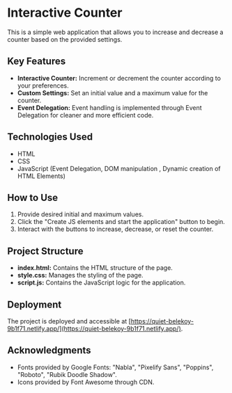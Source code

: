 # Interactive Counter

This is a simple web application that allows you to increase and decrease a counter based on the provided settings.

## Key Features
- **Interactive Counter:** Increment or decrement the counter according to your preferences.
- **Custom Settings:** Set an initial value and a maximum value for the counter.
- **Event Delegation:** Event handling is implemented through Event Delegation for cleaner and more efficient code.

## Technologies Used
- HTML
- CSS 
- JavaScript (Event Delegation, DOM manipulation , Dynamic creation of HTML Elements)

## How to Use
1. Provide desired initial and maximum values.
2. Click the "Create JS elements and start the application" button to begin.
3. Interact with the buttons to increase, decrease, or reset the counter.

## Project Structure
- **index.html:** Contains the HTML structure of the page.
- **style.css:** Manages the styling of the page.
- **script.js:** Contains the JavaScript logic for the application.

## Deployment
The project is deployed and accessible at [https://quiet-belekoy-9b1f71.netlify.app/](https://quiet-belekoy-9b1f71.netlify.app/).

## Acknowledgments
- Fonts provided by Google Fonts: "Nabla", "Pixelify Sans", "Poppins", "Roboto", "Rubik Doodle Shadow".
- Icons provided by Font Awesome through CDN.
